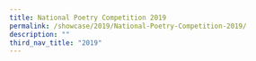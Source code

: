 ```yaml
---
title: National Poetry Competition 2019
permalink: /showcase/2019/National-Poetry-Competition-2019/
description: ""
third_nav_title: "2019"
---
```

